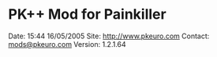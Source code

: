 PK++ Mod for Painkiller
=======================

Date:      15:44 16/05/2005
Site:      http://www.pkeuro.com
Contact:   mods@pkeuro.com
Version:   1.2.1.64

